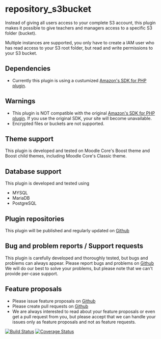 # repository_s3bucket 

Instead of giving all users access to your complete S3 account, this plugin makes it
possible to give teachers and managers access to a specific S3 folder (bucket).

Multiple instances are supported, you only have to create a IAM user who has read access
to your S3 root folder, but read and write permissions to your S3 bucket.

## Dependencies

* Currently this plugin is using a custumized [Amazon's SDK for PHP plugin](https://github.com/ewallah/moodle-local_aws.git).

## Warnings

* This plugin is NOT compatible with the original [Amazon's SDK for PHP plugin](https://moodle.org/plugins/local_aws). If you use the original SDK, your site will become unavailable. 
* Encrypted files or buckets are not supported.

## Theme support

This plugin is developed and tested on Moodle Core's Boost theme and Boost child themes, including Moodle Core's Classic theme.

## Database support

This plugin is developed and tested using

* MYSQL
* MariaDB
* PostgreSQL

## Plugin repositories

This plugin will be published and regularly updated on [Github](https://github.com/ewallah/moodle-repository_s3bucket)

## Bug and problem reports / Support requests

This plugin is carefully developed and thoroughly tested, but bugs and problems can always appear.
Please report bugs and problems on [Github](https://github.com/ewallah/moodle-repository_s3bucket/issues)
We will do our best to solve your problems, but please note that we can't provide per-case support.

## Feature proposals

- Please issue feature proposals on [Github](https://github.com/ewallah/moodle-repository_s3bucket/issues)
- Please create pull requests on [Github](https://github.com/ewallah/moodle-repository_s3bucket/pulls)
- We are always interested to read about your feature proposals or even get a pull request from you, but please accept that we can handle your issues only as feature proposals and not as feature requests.


[![Build Status](https://github.com/ewallah/moodle-repository_s3bucket/workflows/Tests/badge.svg)](https://github.com/ewallah/moodle-repository_s3bucket/actions)
[![Coverage Status](https://coveralls.io/repos/github/ewallah/moodle-repository_s3bucket/badge.svg?branch=main)](https://coveralls.io/github/ewallah/moodle-repository_s3bucket?branch=main)
